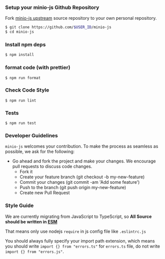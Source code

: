 ### Setup your minio-js Github Repository
Fork [minio-js upstream](https://github.com/minio/minio-js/fork) source repository to your own personal repository.

```bash
$ git clone https://github.com/$USER_ID/minio-js
$ cd minio-js
```

### Install npm deps

```bash
$ npm install
```

### format code (with prettier)

```shell
$ npm run format
```

### Check Code Style

```shell
$ npm run lint
```

### Tests

```shell
$ npm run test
```

###  Developer Guidelines

``minio-js`` welcomes your contribution. To make the process as seamless as possible, we ask for the following:

* Go ahead and fork the project and make your changes. We encourage pull requests to discuss code changes.
    - Fork it
    - Create your feature branch (git checkout -b my-new-feature)
    - Commit your changes (git commit -am 'Add some feature')
    - Push to the branch (git push origin my-new-feature)
    - Create new Pull Request

### Style Guide

We are currently migrating from JavaScript to TypeScript, so **All Source should be written in [ESM](https://developer.mozilla.org/en-US/docs/Web/JavaScript/Guide/Modules)**

That means only use nodejs `require` in js config file like `.eslintrc.js`

You should always fully specify your import path extension,
which means you should write `import {} from "errors.ts"` for `errors.ts` file, do not write `import {} from "errors.js"`.
